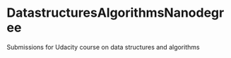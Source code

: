 # DatastructuresAlgorithmsNanodegree
Submissions for Udacity course on data structures and algorithms
